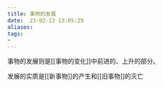 ```yaml
---
title: 事物的发展
date:  23-02-13 13:05:29
aliases: 
tags: 
- 
---
```


事物的发展则是[[事物的变化]]中前进的、上升的部分。

发展的实质是[[新事物]]的产生和[[旧事物]]的灭亡

